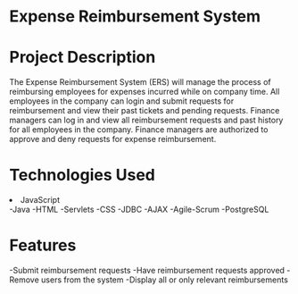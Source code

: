 # Expense Reimbursement System

# Project Description
The Expense Reimbursement System (ERS) will manage the process of reimbursing employees for expenses incurred while on company time. All employees in the company can login and submit requests for reimbursement and view their past tickets and pending requests. Finance managers can log in and view all reimbursement requests and past history for all employees in the company. Finance managers are authorized to approve and deny requests for expense reimbursement.

# Technologies Used
<li>JavaScript</li>       -Java
-HTML             -Servlets
-CSS              -JDBC
-AJAX             -Agile-Scrum
-PostgreSQL

# Features
-Submit reimbursement requests
-Have reimbursement requests approved
-Remove users from the system
-Display all or only relevant reimbursements



